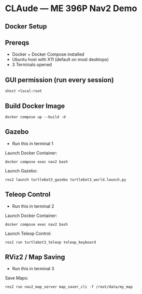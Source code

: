 # CLAude — ME 396P Nav2 Demo 

## Docker Setup
## Prereqs
- Docker + Docker Compose installed
- Ubuntu host with X11 (default on most desktops)
- 3 Terminals opened

## GUI permission (run every session)
```
xhost +local:root
```

## Build Docker Image
```
docker compose up --build -d
```

## Gazebo
- Run this in terminal 1

Launch Docker Container:
```
docker compose exec nav2 bash
```

Launch Gazebo:
```
ros2 launch turtlebot3_gazebo turtlebot3_world.launch.py
```

## Teleop Control
- Run this in terminal 2

Launch Docker Container:
```
docker compose exec nav2 bash
```

Launch Teleop Control:
```
ros2 run turtlebot3_teleop teleop_keyboard
```

## RViz2 / Map Saving
- Run this in terminal 3

Save Maps:
```
ros2 run nav2_map_server map_saver_cli -f /root/data/my_map
```
